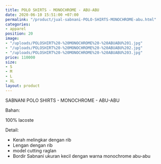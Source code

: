 ```yaml
---
title: POLO SHIRTS - MONOCHROME - ABU-ABU
date: 2020-06-10 15:51:00 +07:00
permalink: "/product/jual-sabnani-POLO-SHIRTS-MONOCHROME-abu.html"
categories:
- apparel
position: 20
image:
- "/uploads/POLOSHIRT%20-%20MONOCHROME%20-%20ABUABU%201.jpg"
- "/uploads/POLOSHIRT%20-%20MONOCHROME%20-%20ABUABU%202.jpg"
- "/uploads/POLOSHIRT%20-%20MONOCHROME%20-%20ABUABU%203.jpg"
price: 110000
size:
- S
- M
- L
- XL
layout: product
---
```


SABNANI
POLO SHIRTS - MONOCHROME - ABU-ABU

Bahan:

100% lacoste

Detail:

- Kerah melingkar dengan rib
- Lengan dengan rib
- model cutting raglan
- Bordir Sabnani ukuran kecil dengan warna monochrome abu-abu